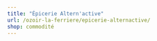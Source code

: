 ```yaml
---
title: "Épicerie Altern'active"
url: /ozoir-la-ferriere/epicerie-alternactive/
shop: commodité
---
```

